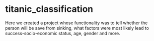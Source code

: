 # titanic_classification
Here we created a project whose functionality was to tell whether the person will be save from sinking, what factors were most likely lead to success-socio-economic status, age, gender and more.
